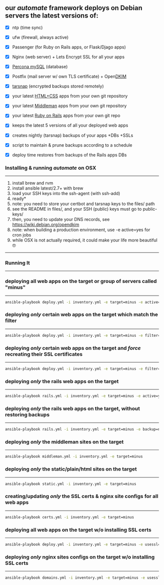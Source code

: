 ## our *automate* framework deploys on Debian servers the latest versions of:

- [x] ntp (time sync)
- [x] ufw (firewall, always active)
- [x] Passenger (for Ruby on Rails apps, or Flask/Djago apps)
- [x] Nginx (web server) + Lets Encrypt SSL for all your apps
- [x] [Percona mySQL](https://www.percona.com/) (database)
- [x] Postfix (mail server w/ own TLS certificate) + Open[DKIM](https://en.wikipedia.org/wiki/DomainKeys_Identified_Mail)
- [x] [tarsnap](https://www.tarsnap.com/) (encrypted backups stored remotely)
- [x] your latest [HTML+CSS](https://aimget.com) apps from your own git repository
- [x] your latest [Middleman](https://middlemanapp.com/) apps from your own git repository
- [x] your latest [Ruby on Rails](https://rubyonrails.org/) apps from your own git repo
- [x] keeps the latest 5 versions of all your deployed web apps
- [x] creates nightly (tarsnap) backups of your apps +DBs +SSLs
- [x] script to maintain & prune backups according to a schedule
- [x] deploy time restores from backups of the Rails apps DBs


### Installing & running *automate* on OSX
---

1. install brew and rvm
2. install ansible latest/2.7+ with brew
3. load your SSH keys into the ssh-agent (with ssh-add)
4. ready*
5. note: you need to store your certbot and tarsnap keys to the files/ path
6. see the README in files/, and your SSH (public) keys must go to public-keys/
7. then, you need to update your DNS records, see https://wiki.debian.org/opendkim
8. note: when building a production environment, use -e active=yes for cron jobs
9. while OSX is not actually required, it could make your life more beautiful 🤓

---


### Running It
---

### deploying all web apps on the target or group of servers called "minus"
---
```bash
ansible-playbook deploy.yml -i inventory.yml -e target=minus -e active=yes
```

### deploying *only* certain web apps on the target which match the filter
---
```bash
ansible-playbook deploy.yml -i inventory.yml -e target=minus -e filter=tacsi -e active=yes
```

### deploying *only* certain web apps on the target and *force* recreating their SSL certificates
---
```bash
ansible-playbook deploy.yml -i inventory.yml -e target=minus -e filter=tacsi -e active=yes -e certforce=yes
```

### deploying *only* the rails web apps on the target
---
```bash
ansible-playbook rails.yml -i inventory.yml -e target=minus -e active=yes
```

### deploying *only* the rails web apps on the target, without restoring backups
---
```bash
ansible-playbook rails.yml -i inventory.yml -e target=minus -e backup=no -e active=yes
```

### deploying *only* the middleman sites on the target
---
```bash
ansible-playbook middleman.yml -i inventory.yml -e target=minus
```

### deploying *only* the static/plain/html sites on the target
---
```bash
ansible-playbook static.yml -i inventory.yml -e target=minus
```

### creating/updating *only* the SSL certs & nginx site configs for all web apps
---
```bash
ansible-playbook certs.yml -i inventory.yml -e target=minus
```

### deploying all web apps on the target w/o installing SSL certs
---
```bash
ansible-playbook deploy.yml -i inventory.yml -e target=minus -e usessl=no
```

### deploying *only* nginx sites configs on the target w/o installing SSL certs
---
```bash
ansible-playbook domains.yml -i inventory.yml -e target=minus -e usessl=no
```
